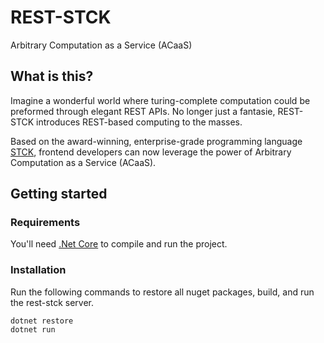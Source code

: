 REST-STCK
=========

Arbitrary Computation as a Service (ACaaS)

What is this?
-------------

Imagine a wonderful world where turing-complete computation could be preformed through elegant REST APIs.
No longer just a fantasie, REST-STCK introduces REST-based computing to the masses.

Based on the award-winning, enterprise-grade programming language [STCK](https://github.com/teodoran/stck), frontend developers can now leverage the power of Arbitrary Computation as a Service (ACaaS).

Getting started
---------------

### Requirements

You'll need [.Net Core](https://www.microsoft.com/net/core) to compile and run the project.

### Installation

Run the following commands to restore all nuget packages, build, and run the rest-stck server.

```
dotnet restore
dotnet run
```
